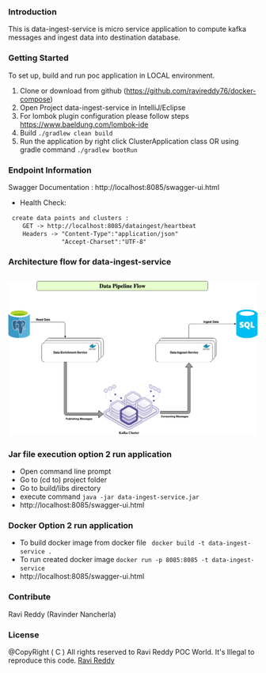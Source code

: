 ### Introduction
This is data-ingest-service is micro service application to compute kafka messages and ingest data into destination database.


### Getting Started
To set up, build and run poc application in LOCAL environment.
1.	Clone or download from github (https://github.com/ravireddy76/docker-compose)
2.	Open Project data-ingest-service in IntelliJ/Eclipse
3.  For lombok plugin configuration please follow steps https://www.baeldung.com/lombok-ide
3.	Build ``` ./gradlew clean build ```
4.	Run the application by right click  ClusterApplication class
    OR using gradle command  ``` ./gradlew bootRun ```

### Endpoint Information
Swagger Documentation : http://localhost:8085/swagger-ui.html
- Health Check:
```
 create data points and clusters :
    GET -> http://localhost:8085/dataingest/heartbeat
    Headers -> "Content-Type":"application/json"
               "Accept-Charset":"UTF-8"
```
### Architecture flow for data-ingest-service
## ![data-ingest-service-logo](misc/Data-Pipeline-Arch.png)

### Jar file execution option 2 run application
 - Open command line prompt
 - Go to (cd to) project folder
 - Go to build/libs directory
 - execute command  ``` java -jar data-ingest-service.jar ```
 - http://localhost:8085/swagger-ui.html

### Docker Option 2 run application
 - To build docker image from docker file
   ``` docker build -t data-ingest-service .```
 - To run created docker image  ``` docker run -p 8085:8085 -t data-ingest-service ```
 - http://localhost:8085/swagger-ui.html

### Contribute
Ravi Reddy (Ravinder Nancherla)

### License
@CopyRight ( C ) All rights reserved to Ravi Reddy POC World. It's Illegal to reproduce this code.
[Ravi Reddy](https://www.linkedin.com/in/ravireddy55447/)

